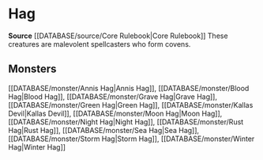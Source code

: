 ﻿---
id: '84'
name: Hag
rarity: Common
source: '[[DATABASE/source/Core Rulebook|Core Rulebook]]'
trait:
- Hag
type: Trait

---
# Hag

**Source** [[DATABASE/source/Core Rulebook|Core Rulebook]] 
These creatures are malevolent spellcasters who form covens.

## Monsters

[[DATABASE/monster/Annis Hag|Annis Hag]], [[DATABASE/monster/Blood Hag|Blood Hag]], [[DATABASE/monster/Grave Hag|Grave Hag]], [[DATABASE/monster/Green Hag|Green Hag]], [[DATABASE/monster/Kallas Devil|Kallas Devil]], [[DATABASE/monster/Moon Hag|Moon Hag]], [[DATABASE/monster/Night Hag|Night Hag]], [[DATABASE/monster/Rust Hag|Rust Hag]], [[DATABASE/monster/Sea Hag|Sea Hag]], [[DATABASE/monster/Storm Hag|Storm Hag]], [[DATABASE/monster/Winter Hag|Winter Hag]]